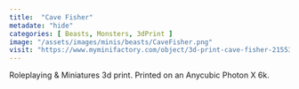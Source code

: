 ```yaml
---
title:  "Cave Fisher"
metadate: "hide"
categories: [ Beasts, Monsters, 3dPrint ]
image: "/assets/images/minis/beasts/CaveFisher.png"
visit: "https://www.myminifactory.com/object/3d-print-cave-fisher-215530"
---
```

Roleplaying & Miniatures 3d print. Printed on an Anycubic Photon X 6k.
